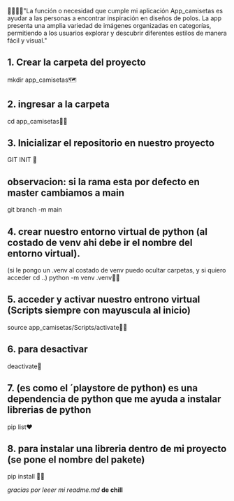 
🤵‍♂️🤵‍♂️"La función o necesidad que cumple mi aplicación App_camisetas es ayudar a las personas a encontrar inspiración en diseños de polos. La app presenta una amplia variedad de imágenes organizadas en categorías, permitiendo a los usuarios explorar y descubrir diferentes estilos de manera fácil y visual."
## 1. Crear la carpeta del proyecto
mkdir app_camisetas🗺️

## 2. ingresar a la carpeta
cd app_camisetas🤷‍♂️
## 3. Inicializar el repositorio en nuestro proyecto
GIT INIT 📜


## observacion: si la rama esta por defecto en master cambiamos a main
git branch -m main

## 4. crear nuestro entorno virtual de python (al costado de venv ahi debe ir el nombre del entorno virtual).
(si le pongo un .venv al costado de venv puedo ocultar carpetas, y si quiero acceder cd ..)
python -m venv .venv🤷‍♂️

## 5. acceder y activar nuestro entrono virtual (Scripts siempre con mayuscula al inicio)
source app_camisetas/Scripts/activate🤵‍♀️

## 6. para desactivar
deactivate📱

## 7. (es como el ´playstore de python) es una dependencia de python que me ayuda a instalar librerias de python
pip list❤️

## 8. para instalar una libreria dentro de mi proyecto (se pone el nombre del pakete)
pip install 🤵‍♂️



  *gracias por leeer mi readme.md*  **de chill**